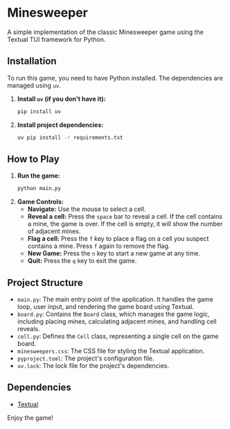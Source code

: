 # Minesweeper

A simple implementation of the classic Minesweeper game using the Textual TUI framework for Python.

## Installation

To run this game, you need to have Python installed. The dependencies are managed using `uv`.

1.  **Install `uv` (if you don't have it):**

    ```bash
    pip install uv
    ```

2.  **Install project dependencies:**

    ```bash
    uv pip install -r requirements.txt
    ```

## How to Play

1.  **Run the game:**
    ```bash
    python main.py
    ```
2.  **Game Controls:**
    - **Navigate:** Use the mouse to select a cell.
    - **Reveal a cell:** Press the `space` bar to reveal a cell. If the cell contains a mine, the game is over. If the cell is empty, it will show the number of adjacent mines.
    - **Flag a cell:** Press the `f` key to place a flag on a cell you suspect contains a mine. Press `f` again to remove the flag.
    - **New Game:** Press the `n` key to start a new game at any time.
    - **Quit:** Press the `q` key to exit the game.

## Project Structure

- `main.py`: The main entry point of the application. It handles the game loop, user input, and rendering the game board using Textual.
- `board.py`: Contains the `Board` class, which manages the game logic, including placing mines, calculating adjacent mines, and handling cell reveals.
- `cell.py`: Defines the `Cell` class, representing a single cell on the game board.
- `minesweepers.css`: The CSS file for styling the Textual application.
- `pyproject.toml`: The project's configuration file.
- `uv.lock`: The lock file for the project's dependencies.

## Dependencies

- [Textual](https://textual.textualize.io/)

Enjoy the game!
